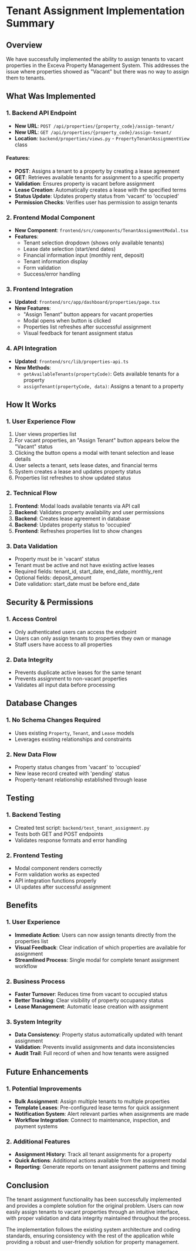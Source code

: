 # Tenant Assignment Implementation Summary

## Overview
We have successfully implemented the ability to assign tenants to vacant properties in the Exceva Property Management System. This addresses the issue where properties showed as "Vacant" but there was no way to assign them to tenants.

## What Was Implemented

### 1. Backend API Endpoint
- **New URL**: `POST /api/properties/{property_code}/assign-tenant/`
- **New URL**: `GET /api/properties/{property_code}/assign-tenant/`
- **Location**: `backend/properties/views.py` - `PropertyTenantAssignmentView` class

#### Features:
- **POST**: Assigns a tenant to a property by creating a lease agreement
- **GET**: Retrieves available tenants for assignment to a specific property
- **Validation**: Ensures property is vacant before assignment
- **Lease Creation**: Automatically creates a lease with the specified terms
- **Status Update**: Updates property status from 'vacant' to 'occupied'
- **Permission Checks**: Verifies user has permission to assign tenants

### 2. Frontend Modal Component
- **New Component**: `frontend/src/components/TenantAssignmentModal.tsx`
- **Features**:
  - Tenant selection dropdown (shows only available tenants)
  - Lease date selection (start/end dates)
  - Financial information input (monthly rent, deposit)
  - Tenant information display
  - Form validation
  - Success/error handling

### 3. Frontend Integration
- **Updated**: `frontend/src/app/dashboard/properties/page.tsx`
- **New Features**:
  - "Assign Tenant" button appears for vacant properties
  - Modal opens when button is clicked
  - Properties list refreshes after successful assignment
  - Visual feedback for tenant assignment status

### 4. API Integration
- **Updated**: `frontend/src/lib/properties-api.ts`
- **New Methods**:
  - `getAvailableTenants(propertyCode)`: Gets available tenants for a property
  - `assignTenant(propertyCode, data)`: Assigns a tenant to a property

## How It Works

### 1. User Experience Flow
1. User views properties list
2. For vacant properties, an "Assign Tenant" button appears below the "Vacant" status
3. Clicking the button opens a modal with tenant selection and lease details
4. User selects a tenant, sets lease dates, and financial terms
5. System creates a lease and updates property status
6. Properties list refreshes to show updated status

### 2. Technical Flow
1. **Frontend**: Modal loads available tenants via API call
2. **Backend**: Validates property availability and user permissions
3. **Backend**: Creates lease agreement in database
4. **Backend**: Updates property status to 'occupied'
5. **Frontend**: Refreshes properties list to show changes

### 3. Data Validation
- Property must be in 'vacant' status
- Tenant must be active and not have existing active leases
- Required fields: tenant_id, start_date, end_date, monthly_rent
- Optional fields: deposit_amount
- Date validation: start_date must be before end_date

## Security & Permissions

### 1. Access Control
- Only authenticated users can access the endpoint
- Users can only assign tenants to properties they own or manage
- Staff users have access to all properties

### 2. Data Integrity
- Prevents duplicate active leases for the same tenant
- Prevents assignment to non-vacant properties
- Validates all input data before processing

## Database Changes

### 1. No Schema Changes Required
- Uses existing `Property`, `Tenant`, and `Lease` models
- Leverages existing relationships and constraints

### 2. New Data Flow
- Property status changes from 'vacant' to 'occupied'
- New lease record created with 'pending' status
- Property-tenant relationship established through lease

## Testing

### 1. Backend Testing
- Created test script: `backend/test_tenant_assignment.py`
- Tests both GET and POST endpoints
- Validates response formats and error handling

### 2. Frontend Testing
- Modal component renders correctly
- Form validation works as expected
- API integration functions properly
- UI updates after successful assignment

## Benefits

### 1. User Experience
- **Immediate Action**: Users can now assign tenants directly from the properties list
- **Visual Feedback**: Clear indication of which properties are available for assignment
- **Streamlined Process**: Single modal for complete tenant assignment workflow

### 2. Business Process
- **Faster Turnover**: Reduces time from vacant to occupied status
- **Better Tracking**: Clear visibility of property occupancy status
- **Lease Management**: Automatic lease creation with assignment

### 3. System Integrity
- **Data Consistency**: Property status automatically updated with tenant assignment
- **Validation**: Prevents invalid assignments and data inconsistencies
- **Audit Trail**: Full record of when and how tenants were assigned

## Future Enhancements

### 1. Potential Improvements
- **Bulk Assignment**: Assign multiple tenants to multiple properties
- **Template Leases**: Pre-configured lease terms for quick assignment
- **Notification System**: Alert relevant parties when assignments are made
- **Workflow Integration**: Connect to maintenance, inspection, and payment systems

### 2. Additional Features
- **Assignment History**: Track all tenant assignments for a property
- **Quick Actions**: Additional actions available from the assignment modal
- **Reporting**: Generate reports on tenant assignment patterns and timing

## Conclusion

The tenant assignment functionality has been successfully implemented and provides a complete solution for the original problem. Users can now easily assign tenants to vacant properties through an intuitive interface, with proper validation and data integrity maintained throughout the process.

The implementation follows the existing system architecture and coding standards, ensuring consistency with the rest of the application while providing a robust and user-friendly solution for property management.
